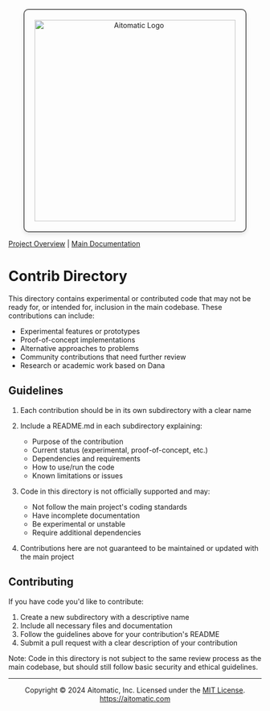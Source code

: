 <p align="center">
  <img src="https://cdn.prod.website-files.com/62a10970901ba826988ed5aa/62d942adcae82825089dabdb_aitomatic-logo-black.png" alt="Aitomatic Logo" width="400" style="border: 2px solid #666; border-radius: 10px; padding: 20px; box-shadow: 0 4px 8px rgba(0,0,0,0.1);"/>
</p>

[Project Overview](../README.md) | [Main Documentation](../docs/README.md)

# Contrib Directory

This directory contains experimental or contributed code that may not be ready for, or intended for, inclusion in the main codebase. These contributions can include:

- Experimental features or prototypes
- Proof-of-concept implementations
- Alternative approaches to problems
- Community contributions that need further review
- Research or academic work based on Dana

## Guidelines

1. Each contribution should be in its own subdirectory with a clear name
2. Include a README.md in each subdirectory explaining:
   - Purpose of the contribution
   - Current status (experimental, proof-of-concept, etc.)
   - Dependencies and requirements
   - How to use/run the code
   - Known limitations or issues

3. Code in this directory is not officially supported and may:
   - Not follow the main project's coding standards
   - Have incomplete documentation
   - Be experimental or unstable
   - Require additional dependencies

4. Contributions here are not guaranteed to be maintained or updated with the main project

## Contributing

If you have code you'd like to contribute:

1. Create a new subdirectory with a descriptive name
2. Include all necessary files and documentation
3. Follow the guidelines above for your contribution's README
4. Submit a pull request with a clear description of your contribution

Note: Code in this directory is not subject to the same review process as the main codebase, but should still follow basic security and ethical guidelines.

---
<p align="center">
Copyright © 2024 Aitomatic, Inc. Licensed under the <a href="../LICENSE.md">MIT License</a>.
<br/>
<a href="https://aitomatic.com">https://aitomatic.com</a>
</p>
